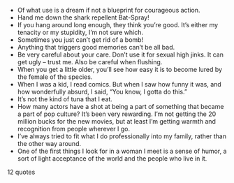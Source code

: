  - Of what use is a dream if not a blueprint for courageous action.
 - Hand me down the shark repellent Bat-Spray!
 - If you hang around long enough, they think you’re good. It’s either my tenacity or my stupidity, I’m not sure which.
 - Sometimes you just can’t get rid of a bomb!
 - Anything that triggers good memories can’t be all bad.
 - Be very careful about your care. Don’t use it for sexual high jinks. It can get ugly – trust me. Also be careful when flushing.
 - When you get a little older, you’ll see how easy it is to become lured by the female of the species.
 - When I was a kid, I read comics. But when I saw how funny it was, and how wonderfully absurd, I said, “You know, I gotta do this.”
 - It’s not the kind of tuna that I eat.
 - How many actors have a shot at being a part of something that became a part of pop culture? It’s been very rewarding. I’m not getting the 20 million bucks for the new movies, but at least I’m getting warmth and recognition from people wherever I go.
 - I’ve always tried to fit what I do professionally into my family, rather than the other way around.
 - One of the first things I look for in a woman I meet is a sense of humor, a sort of light acceptance of the world and the people who live in it.

12 quotes